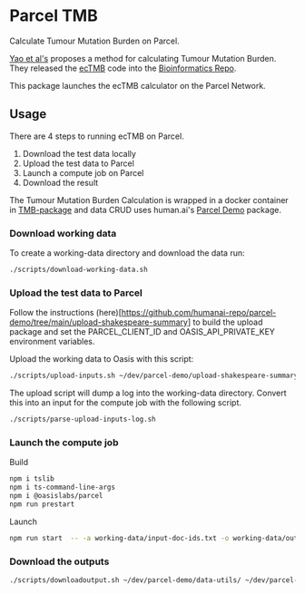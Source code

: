 # Parcel TMB
 Calculate Tumour Mutation Burden on Parcel.

[Yao et al's](https://www.nature.com/articles/s41598-020-61575-1) proposes a
method for calculating Tumour Mutation Burden. They released the
[ecTMB](https://github.com/bioinform/ecTMB) code into the
[Bioinformatics Repo](https://github.com/bioinform).

This package launches the ecTMB calculator on the Parcel Network.

## Usage

There are 4 steps to running ecTMB on Parcel.

1. Download the test data locally
1. Upload the test data to Parcel
1. Launch a compute job on Parcel
1. Download the result

The Tumour Mutation Burden Calculation is wrapped in a docker
container in [TMB-package](https://github.com/humanai-repo/TMB-package)
and data CRUD uses human.ai's
[Parcel Demo](https://github.com/humanai-repo/parcel-demo) package.

### Download working data

To create a working-data directory and download the data run:

```bash
./scripts/download-working-data.sh
```

### Upload the test data to Parcel

Follow the instructions
(here)[https://github.com/humanai-repo/parcel-demo/tree/main/upload-shakespeare-summary]
to build the upload package and set the PARCEL_CLIENT_ID and OASIS_API_PRIVATE_KEY
environment variables.

Upload the working data to Oasis with this script:

```bash
./scripts/upload-inputs.sh ~/dev/parcel-demo/upload-shakespeare-summary/ ~/dev/parcel-tmb/working-data/
```

The upload script will dump a log into the working-data directory. Convert this into an input for
the compute job with the following script.
```bash
./scripts/parse-upload-inputs-log.sh
```

### Launch the compute job
Build
```bash
npm i tslib
npm i ts-command-line-args
npm i @oasislabs/parcel
npm run prestart
```


Launch
```bash
npm run start  -- -a working-data/input-doc-ids.txt -o working-data/output.txt
```

### Download the outputs

```bash
./scripts/downloadoutput.sh ~/dev/parcel-demo/data-utils/ ~/dev/parcel-tmb/working-data/
```